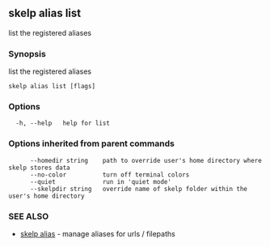 ## skelp alias list

list the registered aliases

### Synopsis


list the registered aliases

```
skelp alias list [flags]
```

### Options

```
  -h, --help   help for list
```

### Options inherited from parent commands

```
      --homedir string    path to override user's home directory where skelp stores data
      --no-color          turn off terminal colors
      --quiet             run in 'quiet mode'
      --skelpdir string   override name of skelp folder within the user's home directory
```

### SEE ALSO
* [skelp alias](skelp_alias.md)	 - manage aliases for urls / filepaths


